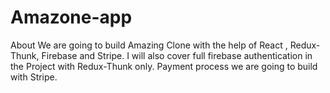 # Amazone-app
About We are going to build Amazing Clone with the help of React , Redux-Thunk, Firebase and Stripe. I will also cover full firebase authentication in the Project with Redux-Thunk only. Payment process we are going to build with Stripe.

